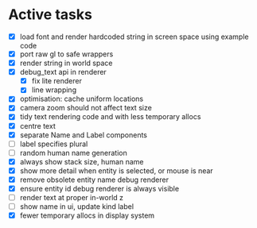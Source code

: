 # Active tasks

* [X] load font and render hardcoded string in screen space using example code
* [X] port raw gl to safe wrappers
* [X] render string in world space
* [X] debug_text api in renderer
	* [X] fix lite renderer
    * [X] line wrapping
* [X] optimisation: cache uniform locations
* [X] camera zoom should not affect text size
* [X] tidy text rendering code and with less temporary allocs
* [X] centre text
* [X] separate Name and Label components
* [ ] label specifies plural
* [ ] random human name generation
* [X] always show stack size, human name
* [X] show more detail when entity is selected, or mouse is near
* [X] remove obsolete entity name debug renderer
* [X] ensure entity id debug renderer is always visible
* [ ] render text at proper in-world z
* [ ] show name in ui, update kind label
* [X] fewer temporary allocs in display system
